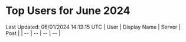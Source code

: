 # Top Users for June 2024
Last Updated: 06/01/2024 14:13:15 UTC
| User | Display Name | Server | Post |
| -- | -- | -- | -- |
